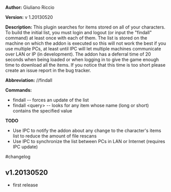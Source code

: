 **Author:** Giuliano Riccio

**Version:** v 1.20130520

**Description:**
This plugin searches for items stored on all of your characters. To build the initial list, you must login and logout (or input the "findall" command) at least once with each of them.
The list is stored on the machine on which the addon is executed so this will not work the best if you use multiple PCs, at least until IPC will let multiple machines communicate over LAN or IP (in development).
The addon has a deferral time of 20 seconds when being loaded or when logging in to give the game enough time to download all the items.
If you notice that this time is too short please create an issue report in the bug tracker.

**Abbreviation:** //findall

**Commands:**

* findall -- forces an update of the list
* findall &lt;query&gt; -- looks for any item whose name (long or short) contains the specified value

**TODO**

- Use IPC to notify the addon about any change to the character's items list to reduce the amount of file rescans
- Use IPC to synchronize the list between PCs in LAN or Internet (requires IPC update)

#changelog
## v1.20130520
* first release
